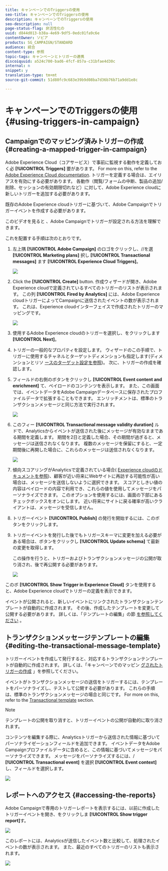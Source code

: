 ```yaml
---
title: キャンペーンでのTriggersの使用
seo-title: キャンペーンでのTriggersの使用
description: キャンペーンでのTriggersの使用
seo-description: null
page-status-flag: 非活性化の
uuid: d844d013-b38a-4e69-9df5-0edc01fa9c6e
contentOwner: ソビア
products: SG_CAMPAIGN/STANDARD
audience: 統合
content-type: 参照
topic-tags: キャンペーンとトリガーの連携
discoiquuid: a524c700-bad6-4fcf-857a-c31bfae4d30c
internal: n
snippet: y
translation-type: tm+mt
source-git-commit: 51d80fc9c683e39b9d08ba7d36b76b71a9dd1e8c

---
```



# キャンペーンでのTriggersの使用{#using-triggers-in-campaign}

## Campaignでのマッピング済みトリガーの作成 {#creating-a-mapped-trigger-in-campaign}

Adobe Experience Cloud（コアサービス）で事前に監視する動作を定義しておく必 **[!UICONTROL Triggers]** 要があります。 For more on this, refer to the [Adobe Experience Cloud documentation](https://marketing.adobe.com/resources/help/en_US/mcloud/triggers.html). トリガーを定義する場合は、エイリアスを有効にする必要があります。 各動作（閲覧/フォームの中断、製品の追加/削除、セッションの有効期限切れなど）に対して、Adobe Experience cloudに新しいトリガーを追加する必要があります。

既存のAdobe Experience cloudトリガーに基づいて、Adobe Campaignでトリガーイベントを作成する必要があります。

このビデオを見ると [](https://helpx.adobe.com/marketing-cloud/how-to/email-marketing.html#step-two) 、Adobe Campaignでトリガーが設定される方法を理解できます。

これを配置する手順は次のとおりです。

1. 左上隅 **[!UICONTROL Adobe Campaign]** のロゴをクリックし、//を選 **[!UICONTROL Marketing plans]** 択し **[!UICONTROL Transactional messages]** ます **[!UICONTROL Experience Cloud Triggers]**。

   ![](assets/remarketing_1.png)

1. Click the **[!UICONTROL Create]** button. 作成ウィザードが開き、Adobe Experience cloudで定義されているすべてのトリガーのリストが表示されます。 この列 **[!UICONTROL Fired by Analytics]** には、Adobe Experience cloudトリガーによってCampaignに送信されたイベントの数が表示されます。 これは、Experience cloudインターフェイスで作成されたトリガーのマッピングです。

   ![](assets/remarketing_2.png)

1. 使用するAdobe Experience cloudのトリガーを選択し、をクリックします **[!UICONTROL Next]**。
1. トリガーの一般的なプロパティを設定します。 ウィザードのこの手順で、トリガーに使用するチャネルとターゲットディメンションも指定します(ディメンションとリソ [ースのターゲット設定を参照](../../automating/using/query.md#targeting-dimensions-and-resources))。 次に、トリガーの作成を確認します。
1. フィールドの右側のボタンをクリックし **[!UICONTROL Event content and enrichment]** て、ペイロードのコンテンツを表示します。 また、この画面では、イベントデータをAdobe Campaignデータベースに保存されたプロファイルデータで拡張することもできます。 エンリッチメントは、標準のトランザクションメッセージと同じ方法で実行されます。

   ![](assets/remarketing_3.png)

1. このフィー **[!UICONTROL Transactional message validity duration]** ルドで、Analyticsからイベントが送信された後にメッセージが有効なままである期間を定義します。 期間を2日と定義した場合、その期間が過ぎると、メッセージは送信されなくなります。 複数のメッセージを保留にすると、一定期間後に再開した場合に、これらのメッセージは送信されなくなります。

   ![](assets/remarketing_4.png)

1. 傾向スコアリングがAnalyticsで定義されている場合( [Experience cloudのドキュメントを参照](https://marketing.adobe.com/resources/help/en_US/insight/client/c_visitor_propensity.html))、顧客が近い将来にWebサイトに再訪する可能性が高い場合は、メッセージを送信しないように選択できます。 スコアとしきい値の内容はペイロードの内容で利用でき、これらの値を使用してメッセージをパーソナライズできます。 このオプションを使用するには、画面の下部にあるチェックボックスをオンにします。 近い将来にサイトに戻る確率が高いクライアントは、メッセージを受信しません。
1. トリガーイベント **[!UICONTROL Publish]** の発行を開始するには、このボタンをクリックします。
1. トリガーイベントを発行した後でもトリガースキーマに変更を加える必要がある場合は、ボタンをクリックし **[!UICONTROL Update schema]** て最新の変更を取得します。

   この操作を行うと、トリガーおよびトランザクションメッセージの公開が取り消され、後で再公開する必要があります。

   ![](assets/remarketing_11.png)

このボ **[!UICONTROL Show Trigger in Experience Cloud]** タンを使用すると、Adobe Experience cloudでトリガーの定義を表示できます。

イベントが公開されると、新しいイベントにリンクされたトランザクションテンプレートが自動的に作成されます。 その後、作成したテンプレートを変更して公開する必要があります。 詳しくは、「テンプレートの編集」の節 [を参照してください](../../start/using/about-templates.md) 。

## トランザクションメッセージテンプレートの編集 {#editing-the-transactional-message-template}

トリガーイベントを作成して発行すると、対応するトランザクションテンプレートが自動的に作成されます。 詳しくは、「キャンペーンでのマッピン [グされたトリガーの作成](#creating-a-mapped-trigger-in-campaign) 」を参照してください。

イベントがトランザクションメッセージの送信をトリガーするには、テンプレートをパーソナライズし、テストして公開する必要があります。 これらの手順は、標準のトランザクションメッセージの場合と同じです。 For more on this, refer to the [Transactional template](../../channels/using/event-transactional-messages.md#personalizing-a-transactional-message) section.

>[!NOTE]
>
>テンプレートの公開を取り消すと、トリガーイベントの公開が自動的に取り消されます。

コンテンツを編集する際に、Analyticsトリガーから送信された情報に基づいてパーソナライゼーションフィールドを追加できます。 イベントデータをAdobe Campaignプロファイルデータに含めると、この情報に基づいてメッセージをパーソナライズできます。 メッセージをパーソナライズするには、/ **[!UICONTROL Transactional event]** を選択 **[!UICONTROL Event context]** し、フィールドを選択します。

![](assets/remarketing_8.png)

## レポートへのアクセス {#accessing-the-reports}

Adobe Campaignで専用のトリガーレポートを表示するには、以前に作成したトリガーイベントを開き、をクリックしま **[!UICONTROL Show trigger report]**&#x200B;す。

![](assets/remarketing_9.png)

このレポートには、Analyticsが送信したイベント数と比較して、処理されたイベントの数が表示されます。 また、最近のすべてのトリガーのリストも表示されます。

![](assets/trigger_uc_browse_14.png)

